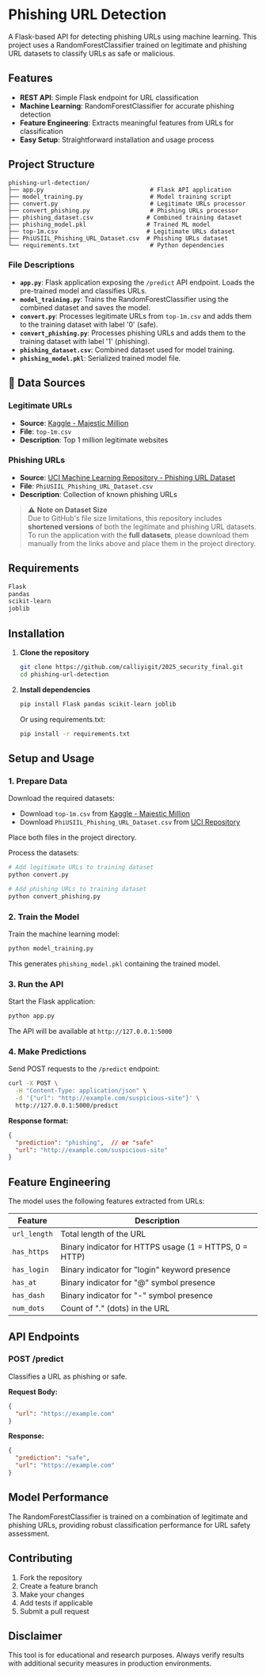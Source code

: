 # Phishing URL Detection

A Flask-based API for detecting phishing URLs using machine learning. This project uses a RandomForestClassifier trained on legitimate and phishing URL datasets to classify URLs as safe or malicious.

## Features

- **REST API**: Simple Flask endpoint for URL classification
- **Machine Learning**: RandomForestClassifier for accurate phishing detection
- **Feature Engineering**: Extracts meaningful features from URLs for classification
- **Easy Setup**: Straightforward installation and usage process

## Project Structure

```
phishing-url-detection/
├── app.py                              # Flask API application
├── model_training.py                   # Model training script
├── convert.py                          # Legitimate URLs processor
├── convert_phishing.py                 # Phishing URLs processor
├── phishing_dataset.csv               # Combined training dataset
├── phishing_model.pkl                 # Trained ML model
├── top-1m.csv                         # Legitimate URLs dataset
├── PhiUSIIL_Phishing_URL_Dataset.csv  # Phishing URLs dataset
└── requirements.txt                    # Python dependencies
```

### File Descriptions

- **`app.py`**: Flask application exposing the `/predict` API endpoint. Loads the pre-trained model and classifies URLs.
- **`model_training.py`**: Trains the RandomForestClassifier using the combined dataset and saves the model.
- **`convert.py`**: Processes legitimate URLs from `top-1m.csv` and adds them to the training dataset with label '0' (safe).
- **`convert_phishing.py`**: Processes phishing URLs and adds them to the training dataset with label '1' (phishing).
- **`phishing_dataset.csv`**: Combined dataset used for model training.
- **`phishing_model.pkl`**: Serialized trained model file.

## 📁 Data Sources

### Legitimate URLs
- **Source**: [Kaggle - Majestic Million](https://www.kaggle.com/datasets/cheedcheed/top1m)
- **File**: `top-1m.csv`
- **Description**: Top 1 million legitimate websites

### Phishing URLs
- **Source**: [UCI Machine Learning Repository - Phishing URL Dataset](https://archive.ics.uci.edu/ml/datasets/Phishing+Websites)
- **File**: `PhiUSIIL_Phishing_URL_Dataset.csv`
- **Description**: Collection of known phishing URLs

> ⚠️ **Note on Dataset Size**  
> Due to GitHub's file size limitations, this repository includes **shortened versions** of both the legitimate and phishing URL datasets.  
> To run the application with the **full datasets**, please download them manually from the links above and place them in the project directory.  

## Requirements

```txt
Flask
pandas
scikit-learn
joblib
```

## Installation

1. **Clone the repository**
   ```bash
   git clone https://github.com/calliyigit/2025_security_final.git
   cd phishing-url-detection
   ```

2. **Install dependencies**
   ```bash
   pip install Flask pandas scikit-learn joblib
   ```
   
   Or using requirements.txt:
   ```bash
   pip install -r requirements.txt
   ```

## Setup and Usage

### 1. Prepare Data

Download the required datasets:
- Download `top-1m.csv` from [Kaggle - Majestic Million](https://www.kaggle.com/datasets/cheedcheed/top1m)
- Download `PhiUSIIL_Phishing_URL_Dataset.csv` from [UCI Repository](https://archive.ics.uci.edu/ml/datasets/Phishing+Websites)

Place both files in the project directory.

Process the datasets:
```bash
# Add legitimate URLs to training dataset
python convert.py

# Add phishing URLs to training dataset
python convert_phishing.py
```

### 2. Train the Model

Train the machine learning model:
```bash
python model_training.py
```

This generates `phishing_model.pkl` containing the trained model.

### 3. Run the API

Start the Flask application:
```bash
python app.py
```

The API will be available at `http://127.0.0.1:5000`

### 4. Make Predictions

Send POST requests to the `/predict` endpoint:

```bash
curl -X POST \
  -H "Content-Type: application/json" \
  -d '{"url": "http://example.com/suspicious-site"}' \
  http://127.0.0.1:5000/predict
```

**Response format:**
```json
{
  "prediction": "phishing",  // or "safe"
  "url": "http://example.com/suspicious-site"
}
```

## Feature Engineering

The model uses the following features extracted from URLs:

| Feature | Description |
|---------|-------------|
| `url_length` | Total length of the URL |
| `has_https` | Binary indicator for HTTPS usage (1 = HTTPS, 0 = HTTP) |
| `has_login` | Binary indicator for "login" keyword presence |
| `has_at` | Binary indicator for "@" symbol presence |
| `has_dash` | Binary indicator for "-" symbol presence |
| `num_dots` | Count of "." (dots) in the URL |

## API Endpoints

### POST /predict

Classifies a URL as phishing or safe.

**Request Body:**
```json
{
  "url": "https://example.com"
}
```

**Response:**
```json
{
  "prediction": "safe",
  "url": "https://example.com"
}
```

## Model Performance

The RandomForestClassifier is trained on a combination of legitimate and phishing URLs, providing robust classification performance for URL safety assessment.

## Contributing

1. Fork the repository
2. Create a feature branch
3. Make your changes
4. Add tests if applicable
5. Submit a pull request

## Disclaimer

This tool is for educational and research purposes. Always verify results with additional security measures in production environments.
